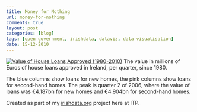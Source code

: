 ```yaml
---
title: Money for Nothing
url: money-for-nothing
comments: true
layout: post
categories: [blog]
tags: [open government, irishdata, dataviz, data visualisation]
date: 15-12-2010
---
```

<p class="intro"><a href="http://www.flickr.com/photos/paulmmay/5262342431/" title="Value of House Loans Approved (1980-2010) by paulmmay, on Flickr"><img src="http://farm6.static.flickr.com/5042/5262342431_c44cc5ece3.jpg" class="photo" alt="Value of House Loans Approved (1980-2010)" /></a>
The value in millions of Euros of house loans approved in Ireland, per quarter, since 1980. </p>
The blue columns show loans for new homes, the pink columns show loans for second-hand homes. The peak is quarter 2 of 2006, where the value of loans was €4.187bn for new homes  and €4.904bn for second-hand homes.

Created as part of my <a href="http://irishdata.org/data/v1-house-loans-approved-quarterly/">irishdata.org</a> project here at ITP.


